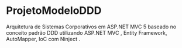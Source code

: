 # ProjetoModeloDDD
Arquitetura de Sistemas Corporativos em ASP.NET MVC 5 baseado no conceito padrão DDD utilizando ASP.NET MVC , Entity Framework, AutoMapper, IoC com Ninject .

